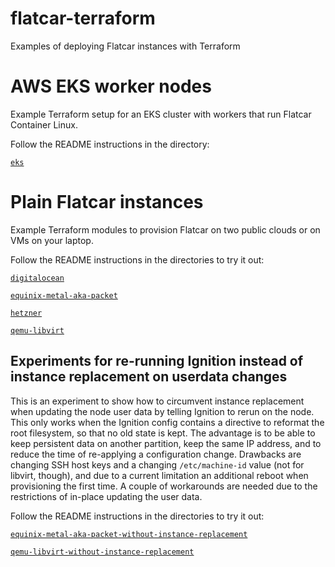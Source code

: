 # flatcar-terraform
Examples of deploying Flatcar instances with Terraform

# AWS EKS worker nodes

Example Terraform setup for an EKS cluster with workers that run Flatcar Container Linux.

Follow the README instructions in the directory:

[`eks`](eks)

# Plain Flatcar instances

Example Terraform modules to provision Flatcar on two public clouds or on VMs on your laptop.

Follow the README instructions in the directories to try it out:

[`digitalocean`](digitalocean)

[`equinix-metal-aka-packet`](equinix-metal-aka-packet)

[`hetzner`](hetzner)

[`qemu-libvirt`](qemu-libvirt)

## Experiments for re-running Ignition instead of instance replacement on userdata changes

This is an experiment to show how to circumvent instance replacement when updating the node user data by telling Ignition to rerun on the node. This only works when the Ignition config contains a directive to reformat the root filesystem, so that no old state is kept. The advantage is to be able to keep persistent data on another partition, keep the same IP address, and to reduce the time of re-applying a configuration change.
Drawbacks are changing SSH host keys and a changing `/etc/machine-id` value (not for libvirt, though), and due to a current limitation an additional reboot when provisioning the first time.
A couple of workarounds are needed due to the restrictions of in-place updating the user data.

Follow the README instructions in the directories to try it out:

[`equinix-metal-aka-packet-without-instance-replacement`](equinix-metal-aka-packet-without-instance-replacement)

[`qemu-libvirt-without-instance-replacement`](qemu-libvirt-without-instance-replacement)
